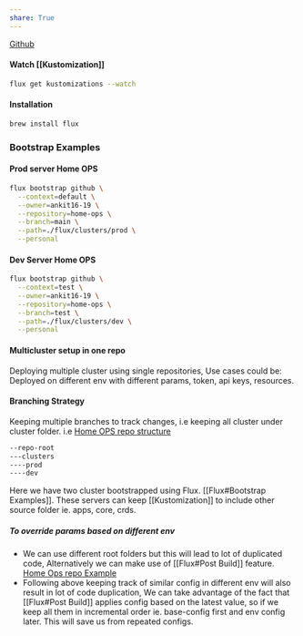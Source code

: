 ```yaml
---
share: True
---
```

[Github](https://github.com/fluxcd/flux)
#### Watch [[Kustomization]]
```sh
flux get kustomizations --watch
```


#### Installation
```sh
brew install flux
```


### Bootstrap Examples

#### Prod server Home OPS
```sh
flux bootstrap github \
  --context=default \
  --owner=ankit16-19 \
  --repository=home-ops \
  --branch=main \
  --path=./flux/clusters/prod \
  --personal
```


#### Dev Server  Home OPS
```sh
flux bootstrap github \
  --context=test \
  --owner=ankit16-19 \
  --repository=home-ops \
  --branch=test \
  --path=./flux/clusters/dev \
  --personal
```


#### Multicluster setup in one repo
Deploying multiple cluster using single repositories, Use cases could be: Deployed on different env with different params, token, api keys, resources.

#### Branching Strategy
Keeping multiple branches to track changes, i.e keeping all cluster under cluster folder.
i.e [Home OPS repo structure](https://github.com/ankit16-19/home-ops/tree/main/flux)
```sh
--repo-root
---clusters
----prod
----dev
```

Here we have two cluster bootstrapped using Flux. [[Flux#Bootstrap Examples]].
These servers can keep [[Kustomization]] to include other source folder ie. apps, core, crds.

##### To override params based on different env
- We can use different root folders but this will lead to lot of duplicated code, Alternatively we can make use of [[Flux#Post Build]] feature. [Home Ops repo Example](https://github.com/ankit16-19/home-ops/blob/main/flux/clusters/prod/apps.yaml#L20) 
- Following above keeping track of similar config in different env will also result in lot of code duplication, We can take advantage of the fact that [[Flux#Post Build]] applies config based on the latest value, so if we keep all them in incremental order ie. base-config first and env config later. This will save us from repeated configs.